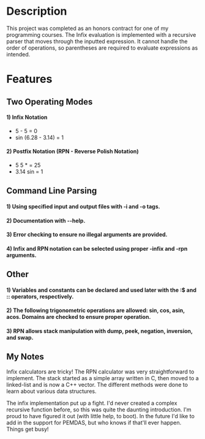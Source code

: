 # Description

This project was completed as an honors contract for one of my programming courses. The Infix evaluation is implemented with a recursive parser that moves through the inputted expression. It cannot handle the order of operations, so parentheses are required to evaluate expressions as intended.

# Features

## Two Operating Modes
#### 1) Infix Notation
* 5 - 5 = 0
* sin (6.28 - 3.14) = 1

#### 2) Postfix Notation (RPN - Reverse Polish Notation)
* 5 5 * = 25
* 3.14 sin = 1

## Command Line Parsing
#### 1) Using specified input and output files with -i and -o tags.
#### 2) Documentation with --help.
#### 3) Error checking to ensure no illegal arguments are provided.
#### 4) Infix and RPN notation can be selected using proper -infix and -rpn arguments.

## Other

#### 1) Variables and constants can be declared and used later with the :$ and :: operators, respectively.
#### 2) The following trigonometric operations are allowed: sin, cos, asin, acos. Domains are checked to ensure proper operation.
#### 3) RPN allows stack manipulation with dump, peek, negation, inversion, and swap.

## My Notes

Infix calculators are tricky! The RPN calculator was very straightforward to implement. The stack started as a simple array written in C, then moved to a linked-list and is now a C++ vector. The different methods were done to learn about various data structures.

The infix implementation put up a fight. I'd never created a complex recursive function before, so this was quite the daunting introduction. I'm proud to have figured it out (with little help, to boot). In the future I'd like to add in the support for PEMDAS, but who knows if that'll ever happen. Things get busy!
